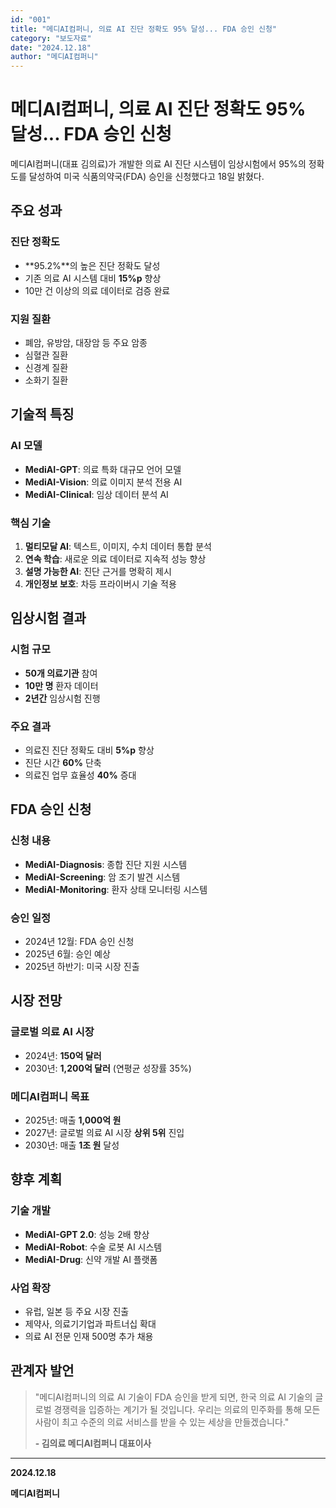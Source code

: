 ```yaml
---
id: "001"
title: "메디AI컴퍼니, 의료 AI 진단 정확도 95% 달성... FDA 승인 신청"
category: "보도자료"
date: "2024.12.18"
author: "메디AI컴퍼니"
---
```


# 메디AI컴퍼니, 의료 AI 진단 정확도 95% 달성... FDA 승인 신청

메디AI컴퍼니(대표 김의료)가 개발한 의료 AI 진단 시스템이 임상시험에서 95%의 정확도를 달성하여 미국 식품의약국(FDA) 승인을 신청했다고 18일 밝혔다.

## 주요 성과

### 진단 정확도
- **95.2%**의 높은 진단 정확도 달성
- 기존 의료 AI 시스템 대비 **15%p** 향상
- 10만 건 이상의 의료 데이터로 검증 완료

### 지원 질환
- 폐암, 유방암, 대장암 등 주요 암종
- 심혈관 질환
- 신경계 질환
- 소화기 질환

## 기술적 특징

### AI 모델
- **MediAI-GPT**: 의료 특화 대규모 언어 모델
- **MediAI-Vision**: 의료 이미지 분석 전용 AI
- **MediAI-Clinical**: 임상 데이터 분석 AI

### 핵심 기술
1. **멀티모달 AI**: 텍스트, 이미지, 수치 데이터 통합 분석
2. **연속 학습**: 새로운 의료 데이터로 지속적 성능 향상
3. **설명 가능한 AI**: 진단 근거를 명확히 제시
4. **개인정보 보호**: 차등 프라이버시 기술 적용

## 임상시험 결과

### 시험 규모
- **50개 의료기관** 참여
- **10만 명** 환자 데이터
- **2년간** 임상시험 진행

### 주요 결과
- 의료진 진단 정확도 대비 **5%p** 향상
- 진단 시간 **60%** 단축
- 의료진 업무 효율성 **40%** 증대

## FDA 승인 신청

### 신청 내용
- **MediAI-Diagnosis**: 종합 진단 지원 시스템
- **MediAI-Screening**: 암 조기 발견 시스템
- **MediAI-Monitoring**: 환자 상태 모니터링 시스템

### 승인 일정
- 2024년 12월: FDA 승인 신청
- 2025년 6월: 승인 예상
- 2025년 하반기: 미국 시장 진출

## 시장 전망

### 글로벌 의료 AI 시장
- 2024년: **150억 달러**
- 2030년: **1,200억 달러** (연평균 성장률 35%)

### 메디AI컴퍼니 목표
- 2025년: 매출 **1,000억 원**
- 2027년: 글로벌 의료 AI 시장 **상위 5위** 진입
- 2030년: 매출 **1조 원** 달성

## 향후 계획

### 기술 개발
- **MediAI-GPT 2.0**: 성능 2배 향상
- **MediAI-Robot**: 수술 로봇 AI 시스템
- **MediAI-Drug**: 신약 개발 AI 플랫폼

### 사업 확장
- 유럽, 일본 등 주요 시장 진출
- 제약사, 의료기기업과 파트너십 확대
- 의료 AI 전문 인재 500명 추가 채용

## 관계자 발언

> "메디AI컴퍼니의 의료 AI 기술이 FDA 승인을 받게 되면, 한국 의료 AI 기술의 글로벌 경쟁력을 입증하는 계기가 될 것입니다. 우리는 의료의 민주화를 통해 모든 사람이 최고 수준의 의료 서비스를 받을 수 있는 세상을 만들겠습니다." 
> 
> **- 김의료 메디AI컴퍼니 대표이사**

---

**2024.12.18**

**메디AI컴퍼니** 